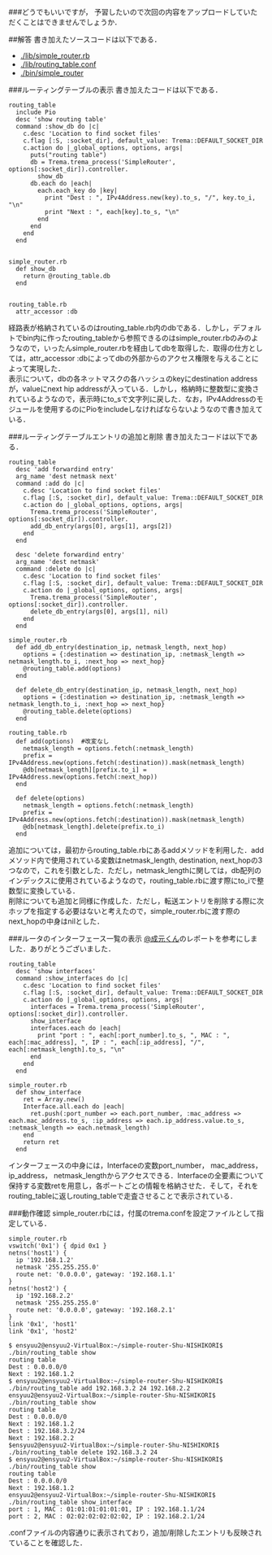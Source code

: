 ###どうでもいいですが，
予習したいので次回の内容をアップロードしていただくことはできませんでしょうか．

##解答
書き加えたソースコードは以下である．  
* [./lib/simple_router.rb](https://github.com/handai-trema/simple-router-Shu-NISHIKORI/blob/develop/report/simple_router.rb)  
* [./lib/routing_table.conf](https://github.com/handai-trema/simple-router-Shu-NISHIKORI/blob/develop/report/routing_table.rb)  
* [./bin/simple_router](https://github.com/handai-trema/simple-router-Shu-NISHIKORI/blob/develop/report/routing_table)  

###ルーティングテーブルの表示
書き加えたコードは以下である．
```
routing_table
  include Pio
  desc 'show routing table'
  command :show_db do |c|
    c.desc 'Location to find socket files'
    c.flag [:S, :socket_dir], default_value: Trema::DEFAULT_SOCKET_DIR
    c.action do |_global_options, options, args|
      puts("routing table")
      db = Trema.trema_process('SimpleRouter', options[:socket_dir]).controller.
        show_db
      db.each do |each|
        each.each_key do |key|
          print "Dest : ", IPv4Address.new(key).to_s, "/", key.to_i, "\n"
          print "Next : ", each[key].to_s, "\n"
        end
      end
    end
  end


simple_router.rb
  def show_db
    return @routing_table.db
  end


routing_table.rb
  attr_accessor :db
```
経路表が格納されているのはrouting_table.rb内のdbである．しかし，デフォルトでbin内に作ったrouting_tableから参照できるのはsimple_router.rbのみのようなので，いったんsimple_router.rbを経由してdbを取得した．取得の仕方としては，attr_accessor :dbによってdbの外部からのアクセス権限を与えることによって実現した．  
表示について，dbの各ネットマスクの各ハッシュのkeyにdestination addressが，valueにnext hip addressが入っている．しかし，格納時に整数型に変換されているようなので，表示時にto_sで文字列に戻した．なお，IPv4Addressのモジュールを使用するのにPioをincludeしなければならないようなので書き加えている．


###ルーティングテーブルエントリの追加と削除
書き加えたコードは以下である．
```
routing_table
  desc 'add forwardind entry'
  arg_name 'dest netmask next'
  command :add do |c|
    c.desc 'Location to find socket files'
    c.flag [:S, :socket_dir], default_value: Trema::DEFAULT_SOCKET_DIR
    c.action do |_global_options, options, args|
      Trema.trema_process('SimpleRouter', options[:socket_dir]).controller.
      add_db_entry(args[0], args[1], args[2])
    end
  end

  desc 'delete forwardind entry'
  arg_name 'dest netmask'
  command :delete do |c|
    c.desc 'Location to find socket files'
    c.flag [:S, :socket_dir], default_value: Trema::DEFAULT_SOCKET_DIR
    c.action do |_global_options, options, args|
      Trema.trema_process('SimpleRouter', options[:socket_dir]).controller.
      delete_db_entry(args[0], args[1], nil)
    end
  end

simple_router.rb
  def add_db_entry(destination_ip, netmask_length, next_hop)
    options = {:destination => destination_ip, :netmask_length => netmask_length.to_i, :next_hop => next_hop}
    @routing_table.add(options)
  end

  def delete_db_entry(destination_ip, netmask_length, next_hop)
    options = {:destination => destination_ip, :netmask_length => netmask_length.to_i, :next_hop => next_hop}
    @routing_table.delete(options)
  end

routing_table.rb
  def add(options)	#改変なし
    netmask_length = options.fetch(:netmask_length)
    prefix = IPv4Address.new(options.fetch(:destination)).mask(netmask_length)
    @db[netmask_length][prefix.to_i] = IPv4Address.new(options.fetch(:next_hop))
  end

  def delete(options)
    netmask_length = options.fetch(:netmask_length)
    prefix = IPv4Address.new(options.fetch(:destination)).mask(netmask_length)
    @db[netmask_length].delete(prefix.to_i)
  end
```
追加については，最初からrouting_table.rbにあるaddメソッドを利用した．addメソッド内で使用されている変数はnetmask_length, destination, next_hopの3つなので，これを引数とした．ただし，netmask_lengthに関しては，db配列のインデックスに使用されているようなので，routing_table.rbに渡す際にto_iで整数型に変換している．  
削除についても追加と同様に作成した．ただし，転送エントリを削除する際に次ホップを指定する必要はないと考えたので，simple_router.rbに渡す際のnext_hopの中身はnilとした．

###ルータのインターフェース一覧の表示
[@成元くん](https://github.com/handai-trema/simple-router-r-narimoto/blob/master/report.md)のレポートを参考にしました．ありがとうございました．
```
routing_table
  desc 'show interfaces'
  command :show_interfaces do |c|
    c.desc 'Location to find socket files'
    c.flag [:S, :socket_dir], default_value: Trema::DEFAULT_SOCKET_DIR
    c.action do |_global_options, options, args|
      interfaces = Trema.trema_process('SimpleRouter', options[:socket_dir]).controller.
      show_interface
      interfaces.each do |each|
        print "port : ", each[:port_number].to_s, ", MAC : ", each[:mac_address], ", IP : ", each[:ip_address], "/", each[:netmask_length].to_s, "\n"
      end
    end
  end

simple_router.rb
  def show_interface
    ret = Array.new()
    Interface.all.each do |each|
      ret.push(:port_number => each.port_number, :mac_address => each.mac_address.to_s, :ip_address => each.ip_address.value.to_s, :netmask_length => each.netmask_length)
    end
    return ret
  end
```
インターフェースの中身には，Interfaceの変数port_number， mac_address， ip_address， netmask_lengthからアクセスできる．Interfaceの全要素について保持する変数retを用意し，各ポートごとの情報を格納させた．そして，それをrouting_tableに返しrouting_tableで走査させることで表示されている．


###動作確認
simple_router.rbには，付属のtrema.confを設定ファイルとして指定している．
```
simple_router.rb
vswitch('0x1') { dpid 0x1 }
netns('host1') {
  ip '192.168.1.2'
  netmask '255.255.255.0'
  route net: '0.0.0.0', gateway: '192.168.1.1'
}
netns('host2') {
  ip '192.168.2.2'
  netmask '255.255.255.0'
  route net: '0.0.0.0', gateway: '192.168.2.1'
}
link '0x1', 'host1'
link '0x1', 'host2'
```
```
$ ensyuu2@ensyuu2-VirtualBox:~/simple-router-Shu-NISHIKORI$ ./bin/routing_table show
routing table
Dest : 0.0.0.0/0
Next : 192.168.1.2
$ ensyuu2@ensyuu2-VirtualBox:~/simple-router-Shu-NISHIKORI$ ./bin/routing_table add 192.168.3.2 24 192.168.2.2
ensyuu2@ensyuu2-VirtualBox:~/simple-router-Shu-NISHIKORI$ ./bin/routing_table show
routing table
Dest : 0.0.0.0/0
Next : 192.168.1.2
Dest : 192.168.3.2/24
Next : 192.168.2.2
$ensyuu2@ensyuu2-VirtualBox:~/simple-router-Shu-NISHIKORI$ ./bin/routing_table delete 192.168.3.2 24
$ ensyuu2@ensyuu2-VirtualBox:~/simple-router-Shu-NISHIKORI$ ./bin/routing_table show
routing table
Dest : 0.0.0.0/0
Next : 192.168.1.2
ensyuu2@ensyuu2-VirtualBox:~/simple-router-Shu-NISHIKORI$ ./bin/routing_table show_interface
port : 1, MAC : 01:01:01:01:01:01, IP : 192.168.1.1/24
port : 2, MAC : 02:02:02:02:02:02, IP : 192.168.2.1/24
```
.confファイルの内容通りに表示されており，追加/削除したエントリも反映されていることを確認した．